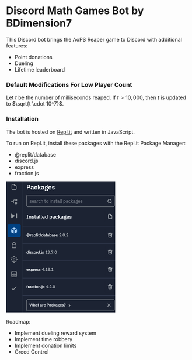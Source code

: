 # Discord Math Games Bot by BDimension7

This Discord bot brings the AoPS Reaper game to Discord with additional features:

- Point donations
- Dueling
- Lifetime leaderboard

### **Default Modifications For Low Player Count**

Let $t$ be the number of milliseconds reaped. If $t > 10,000$, then $t$ is updated to $\sqrt{t \cdot 10^7}$.

### **Installation**

The bot is hosted on [Repl.it](https://replit.com) and written in JavaScript.

To run on Repl.it, install these packages with the Repl.it Package Manager:

- @replit/database
- discord.js
- express
- fraction.js

![Repl.it Package Manager](./images/replit_packages.png)

Roadmap:

- Implement dueling reward system
- Implement time robbery
- Implement donation limits
- Greed Control
